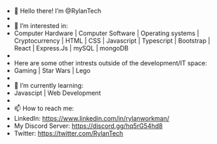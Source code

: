 - 👋 Hello there! I’m @RylanTech
- 
- 👀 I’m interested in:
- Computer Hardware | Computer Software | Operating systems | Cryptocurrency | HTML | CSS | Javascript | Typescript | Bootstrap | React | Express.Js | mySQL | mongoDB
- 
- Here are some other intrests outside of the development/IT space:
- Gaming | Star Wars | Lego
- 
- 🌱 I’m currently learning:
- Javascipt | Web Development
- 
- 📫 How to reach me:
- LinkedIn: https://www.linkedin.com/in/rylanworkman/
- My Discord Server: https://discord.gg/hq5rG54hd8
- Twitter: https://twitter.com/RylanTech
